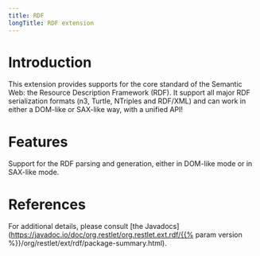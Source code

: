 ```yaml
---
title: RDF
longTitle: RDF extension
---
```

# Introduction

This extension provides supports for the core standard of the Semantic
Web: the Resource Description Framework (RDF). It support all major RDF
serialization formats (n3, Turtle, NTriples and RDF/XML) and can work in
either a DOM-like or SAX-like way, with a unified API!

# Features

Support for the RDF parsing and generation, either in DOM-like mode or in SAX-like mode.

# References

For additional details, please consult [the
Javadocs](https://javadoc.io/doc/org.restlet/org.restlet.ext.rdf/{{% param version %}}/org/restlet/ext/rdf/package-summary.html).
